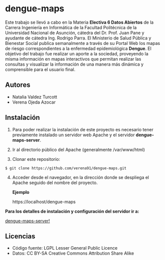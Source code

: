 dengue-maps
===========

Este trabajo se llevó a cabo en la Materia **Electiva 6 Datos Abiertos** de la Carrera Ingeniería en Informática de la Facultad Politécnica de la Universidad Nacional de Asunción, cátedra del Dr. Prof. Juan Pane y ayudante de cátedra Ing. Rodrigo Parra. El Ministerio de Salud Pública y Bienestar Social publica semanalmente a través de su Portal Web los mapas de riesgo correspondientes a la enfermedad epidemiológica **Dengue**. El objetivo del trabajo fue realizar un aporte a la sociedad, proveyendo la misma información en mapas interactivos que permitan realizar las consultas y visualizar la información de una manera más dinámica y comprensible para el usuario final.

Autores
-------
* Natalia Valdez Turcott
* Verena Ojeda Azocar

Instalación
------------
1. Para poder realizar la instalación de este proyecto es necesario tener previamente instalado un servidor web Apache y el servidor **dengue-maps-server**.
    
2. Ir al directorio público del Apache (generalmente /var/www/html)
    
3. Clonar este repositorio:

  `$ git clone https://github.com/verena91/dengue-maps.git`

4. Acceder desde el navegador, en la dirección donde se despliega el Apache seguido del nombre del proyecto.

    **Ejemplo**

    https://localhost/dengue-maps

**Para los detalles de instalación y configuración del servidor ir a:**

[dengue-maps-server!](https://github.com/verena91/dengue-maps-server)

Licencias
---------
* Código fuente: LGPL Lesser General Public Licence
* Datos: CC BY-SA Creative Commons Attribution Share Alike

